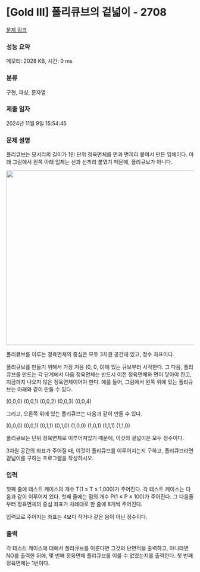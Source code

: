 # [Gold III] 폴리큐브의 겉넓이 - 2708 

[문제 링크](https://www.acmicpc.net/problem/2708) 

### 성능 요약

메모리: 2028 KB, 시간: 0 ms

### 분류

구현, 파싱, 문자열

### 제출 일자

2024년 11월 9일 15:54:45

### 문제 설명

<p>폴리큐브는 모서리의 길이가 1인 단위 정육면체를 면과 면끼리 붙여서 만든 입체이다. 아래 그림에서 왼쪽 아래 입체는 선과 선끼리 붙였기 때문에, 폴리큐브가 아니다.</p>

<p style="text-align: center;"><img alt="" src="https://www.acmicpc.net/upload/images/Screen%20Shot%202012-10-04%20at%20%EC%98%A4%EC%A0%84%2011_04_47.png" style="height:467px; width:581px"></p>

<p>폴리큐브를 이루는 정육면체의 중심은 모두 3차원 공간에 있고, 정수 좌표이다.</p>

<p>폴리큐브를 만들기 위해서 가장 처음 (0, 0, 0)에 있는 큐브부터 시작한다. 그 다음, 폴리큐브를 만드는 각 단계에서 다음 정육면체는 반드시 이전 정육면체와 면이 닿아야 한고, 지금까지 나오지 않은 정육면체이어야 한다. 예를 들어, 그림에서 왼쪽 위에 있는 폴리큐브는 아래와 같이 만들 수 있다.</p>

<p>(0,0,0) (0,0,1) (0,0,2) (0,0,3) (0,0,4)</p>

<p>그리고, 오른쪽 위에 있는 폴리큐브는 다음과 같이 만들 수 있다.</p>

<p>(0,0,0) (0,0,1) (0,1,1) (0,1,0) (1,0,0) (1,0,1) (1,1,1) (1,1,0)</p>

<p>폴리큐브는 단위 정육면체로 이루어져있기 때문에, 이것의 겉넓이은 모두 정수이다.</p>

<p>3차원 공간의 좌표가 주어질 때, 이것이 폴리큐브를 이루어지는지 구하고, 폴리큐브라면 겉넓이를 구하는 프로그램을 작성하시오.</p>

### 입력 

 <p>첫째 줄에 테스트 케이스의 개수 T(1 ≤ T ≤ 1,000)가 주어진다. 각 테스트 케이스는 다음과 같이 이루어져 있다. 첫째 줄에는 점의 개수 P(1 ≤ P ≤ 100)가 주어진다. 그 다음줄부터 정육면체의 중심 좌표가 차례대로 한 줄에 8개씩 주어진다.</p>

<p>입력으로 주어지는 좌표는 4보다 작거나 같은 음이 아닌 정수이다.</p>

### 출력 

 <p>각 테스트 케이스에 대해서 폴리큐브를 이룬다면 그것의 단면적을 출력하고, 아니라면 NO를 출력한 뒤에, 몇 번째 정육면체 폴리큐브를 이룰 수 없었는지를 출력한다. 첫 번째 정육면체는 1번이다.</p>

